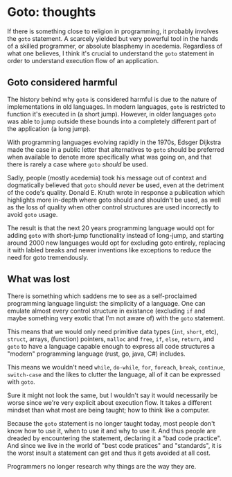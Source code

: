 # Goto: thoughts

If there is something close to religion in programming, it probably involves
the `goto` statement. A scarcely yielded but very powerful tool in the hands of
a skilled programmer, or absolute blasphemy in acedemia. Regardless of what one
believes, I think it's crucial to understand the `goto` statement in order to
understand execution flow of an application.

## Goto considered harmful

The history behind why `goto` is considered harmful is due to the nature of
implementations in old languages. In modern languages, `goto` is restricted to
function it's executed in (a short jump). However, in older languages `goto`
was able to jump outside these bounds into a completely different part of the
application (a long jump).

With programming languages evolving rapidly in the 1970s, Edsger Dijkstra made
the case in a public letter that alternatives to `goto` should be preferred
when available to denote more specifically what was going on, and that there is
rarely a case where `goto` _should_ be used.

Sadly, people (mostly acedemia) took his message out of context and
dogmatically believed that `goto` should _never_ be used, even at the detriment
of the code's quality. Donald E. Knuth wrote in response a publication which
highlights more in-depth where goto should and shouldn't be used, as well as
the loss of quality when other control structures are used incorrectly to avoid
`goto` usage.

The result is that the next 20 years programming language would opt for adding
`goto` with short-jump functionality instead of long-jump, and starting around
2000 new languages would opt for excluding goto entirely, replacing it with
labled breaks and newer inventions like exceptions to reduce the need for goto
tremendously.

## What was lost

There is something which saddens me to see as a self-proclaimed programming
language linguist: the simplicity of a language. One can emulate almost every
control structure in existance (excluding `if` and maybe something very exotic
that I'm not aware of) with the `goto` statement.

This means that we would only need primitive data types (`int`, `short`, etc),
`struct`, arrays, (function) pointers, `malloc` and `free`, `if`, `else`,
`return`, and `goto` to have a language capable enough to express all code
structures a "modern" programming language (rust, go, java, C#) includes.

This means we wouldn't need `while`, `do-while`, `for`, `foreach`, `break`,
`continue`, `switch-case` and the likes to clutter the language, all of it can
be expressed with `goto`.

Sure it might not look the same, but I wouldn't say it would necessarily be
worse since we're very explicit about execution flow. It takes a different
mindset than what most are being taught; how to think like a computer.

Because the `goto` statement is no longer taught today, most people don't know
how to use it, when to use it and why to use it. And thus people are dreaded
by encountering the statement, declaring it a "bad code practice". And since we
live in the world of "best code pratices" and "standards", it is the worst
insult a statement can get and thus it gets avoided at all cost.

Programmers no longer research why things are the way they are.
